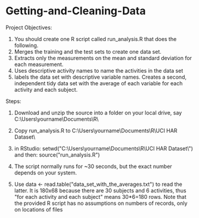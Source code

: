 Getting-and-Cleaning-Data
=========================
Project Objectives:

1. You should create one R script called run_analysis.R that does the following. 
2. Merges the training and the test sets to create one data set.
3. Extracts only the measurements on the mean and standard deviation for each measurement. 
4. Uses descriptive activity names to name the activities in the data set
5. labels the data set with descriptive variable names. Creates a second, independent tidy data set with the average of each variable for each activity and each subject. 

Steps:

1. Download and unzip the source into a folder on your local drive, say C:\Users\yourname\Documents\R\

2. Copy run_analysis.R to C:\Users\yourname\Documents\R\UCI HAR Dataset\

3. in RStudio: setwd("C:\\Users\\yourname\\Documents\\R\\UCI HAR Dataset\\") and then: source("run_analysis.R")

4. The script normally runs for ~30 seconds, but the exact number depends on your system.

5. Use data <- read.table("data_set_with_the_averages.txt") to read the latter. It is 180x68 because there are 30 subjects and 6 activities, thus "for each activity and each subject" means 30*6=180 rows. Note that the provided R script has no assumptions on numbers of records, only on locations of files
